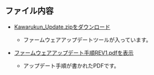 ## ファイル内容
- [Kawarukun_Update.zipをダウンロード](https://github.com/bit-trade-one/BTIC2-KawaruKun/blob/master/FirmWare/Kawarukun_Update.zip)  
  - ファームウェアアップデートツールが入っています。  

- [ファームウェアアップデート手順REV1.pdfを表示](https://github.com/bit-trade-one/BTIC2-KawaruKun/blob/master/FirmWare/%E3%83%95%E3%82%A1%E3%83%BC%E3%83%A0%E3%82%A6%E3%82%A7%E3%82%A2%E3%82%A2%E3%83%83%E3%83%97%E3%83%87%E3%83%BC%E3%83%88%E6%89%8B%E9%A0%86REV1.pdf)  
  -  アップデート手順が書かれたPDFです。  
